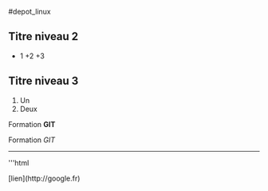 #depot_linux


##  Titre niveau 2

+ 1
+2
+3
## Titre niveau 3
1. Un
2. Deux

Formation **GIT**

Formation *GIT*

---
'''html
<html></html>
[lien](http://google.fr)
